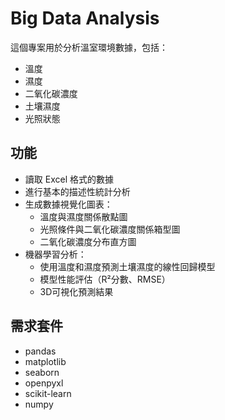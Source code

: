 # Big Data Analysis

這個專案用於分析溫室環境數據，包括：
- 溫度
- 濕度
- 二氧化碳濃度
- 土壤濕度
- 光照狀態

## 功能
- 讀取 Excel 格式的數據
- 進行基本的描述性統計分析
- 生成數據視覺化圖表：
  - 溫度與濕度關係散點圖
  - 光照條件與二氧化碳濃度關係箱型圖
  - 二氧化碳濃度分布直方圖
- 機器學習分析：
  - 使用溫度和濕度預測土壤濕度的線性回歸模型
  - 模型性能評估（R²分數、RMSE）
  - 3D可視化預測結果

## 需求套件
- pandas
- matplotlib
- seaborn
- openpyxl
- scikit-learn
- numpy
